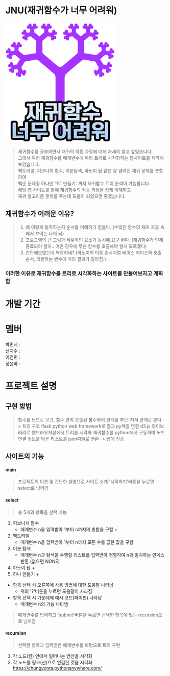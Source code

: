 # JNU(재귀함수가 너무 어려워)
![ex_screenshot](./static/image/JUNicon.png)

>재귀함수를 공부하면서 재귀의 작동 과정에 대해 자세히 알고 싶었습니다.  
>그래서 여러 재귀함수를 매개변수에 따라 트리로 시각화하는 웹사이트를 제작해보았습니다.  
>팩토리얼, 피보나치 함수, 이분탐색, 하노이 탑 같은 잘 알려진 재귀 문제를 포함하여  
>백준 문제중 하나인 '1로 만들기' 까지 재귀함수 트리 분석이 가능합니다.  
>해당 웹 사이트를 통해 재귀함수의 작동 과정을 쉽게 이해하고  
>재귀 알고리즘 문제를 푸는데 도움이 되었으면 좋겠습니다.  

## 재귀함수가 어려운 이유?
>1. 왜 이렇게 동작하는지 순서를 이해하기 힘들다. (수많은 함수의 재귀 호출 속에서 꼬이는 나의 뇌)
>2. 프로그램의 큰 그림과 세부적인 요소가 동시에 요구 된다. (재귀함수가 언제 종료되야 할지.. 어떤 경우에 무슨 함수를 호출해야 할지 모르겠다)
>3. 간단해보였는데 복잡하네? (하노이의 이동 순서처럼 베이스 케이스와 호출 순서, 리턴하는 변수에 따라 결과가 달라짐.)
### 이러한 이유로 재귀함수를 트리로 시각화하는 사이트를 만들어보자고 계획함

# 개발 기간

# 멤버
박민서 :  
신지수 :  
이건민 :  
정윤하 :  

# 프로젝트 설명
## 구현 방법
>함수를 노드로 보고, 함수 안의 호출된 함수와의 관계를 부모-자식 관계로 본다 -> 트리 구조
>flask python web framework로 웹과 py파일 연결
>d3.js 라이브러리로 웹브라우저상에서 트리를 시각화
>재귀함수를 python에서 구동하며 노드 연결 정보를 담은 리스트를 json파일로 변환 -> 웹에 전송
## 사이트의 기능
#### main
>프로젝트의 이름 및 간단한 설명으로 사이트 소개
>'시작하기'버튼을 누르면 select로 넘어감
#### select
>총 5개의 항목을 선택 가능
1. 피보나치 함수
    + 매개변수 n을 입력받아 1부터 n까지의 총합을 구함
        + 
2. 팩토리얼
    + 매개변수 n을 입력받아 1부터 n까지 모든 수를 곱한 값을 구함
3. 이분 탐색
    + 매개변수 n과 탐색을 수행할 리스트를 입력받아 정렬하여 n과 일치하는 인덱스 반환 (없으면 NONE)
4. 하노이 탑
    + 
5. 하나 만들기
    +
* 항목 선택 시 오른쪽에 사용 방법에 대한 도움말 나타남
    * 위의 '?'버튼을 누르면 도움말이 사라짐
* 항목 선택 시 가운데에 예시 코드(파이썬) 나타남
    * 매개변수 n의 기능 나타냄
>매개변수를 입력하고 'submit'버튼을 누르면 선택한 항목에 맞는 recursion으로 넘어감
#### recursion
>선택한 항목과 입력받은 매개변수를 바탕으로 트리 구현
1. 각 노드(원) 안에서 일어나는 연산을 시각화
2. 각 노드를 링크(선)으로 연결한 것을 시각화
https://chungyonta.pythonanywhere.com/
